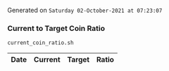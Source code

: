 Generated on `Saturday 02-October-2021 at 07:23:07`

### Current to Target Coin Ratio
`current_coin_ratio.sh`

Date|Current|Target|Ratio
---|---|---|---
